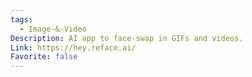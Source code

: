```yaml
---
tags:
  - Image-&-Video
Description: AI app to face-swap in GIFs and videos.
Link: https://hey.reface.ai/
Favorite: false
---
```

